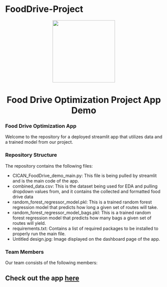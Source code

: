 # FoodDrive-Project
<p align = "center" draggable=”false” ><img src="https://encrypted-tbn0.gstatic.com/images?q=tbn:ANd9GcR8HNB-ex4xb4H3-PXRcywP5zKC_3U8VzQTPA&usqp=CAU" 
     width="200px"
     height="auto"/>
</p>

<h1 align="center" id="heading">Food Drive Optimization Project App Demo <br/>
</h1>


### Food Drive Optimization App

Welcome to the repository for a deployed streamlit app that utilizes data and a trained model from our project.

### Repository Structure

The repository contains the following files:

* CICAN_FoodDrive_demo_main.py: This file is being pulled by streamlit and is the main code of the app.
* combined_data.csv: This is the dataset being used for EDA and pulling dropdown values from, and it contains the collected and formatted food drive data
* random_forest_regressor_model.pkl: This is a trained random forest regression model that predicts how long a given set of routes will take.
* random_forest_regressor_model_bags.pkl: This is a trained random forest regression model that predicts how many bags a given set of routes will yield.
* requirements.txt: Contains a list of required packages to be installed to properly run the main file.
* Untitled design.jpg: Image displayed on the dashboard page of the app.

### Team Members

Our team consists of the following members:

## Check out the app [here](https://cicanfooddriveapp-4dj59tb6mgxswynbxt3nnx.streamlit.app/)
